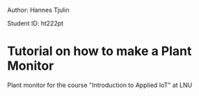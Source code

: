 Author: Hannes Tjulin

Student ID: ht222pt
# Tutorial on how to make a Plant Monitor
Plant monitor for the course "Introduction to Applied IoT" at LNU
